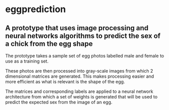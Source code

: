 # eggprediction
## A prototype that uses image processing and neural networks algorithms to predict the sex of a chick from the egg shape

The prototype takes a sample set of egg photos labelled male and female to use as a training set. 

These photos are then processed into gray-scale images from which 2 dimensional matrices are generated. This makes processing easier and more efficient as what is relevant is the shape of the egg.

The matrices and corresponding labels are applied to a neural network architecture from which a set of weights is generated that will be used to predict the expected sex from the image of an egg.

